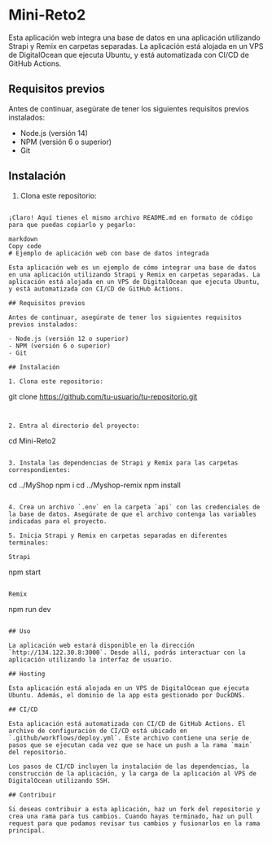 # Mini-Reto2

Esta aplicación web integra una base de datos en una aplicación utilizando Strapi y Remix en carpetas separadas. La aplicación está alojada en un VPS de DigitalOcean que ejecuta Ubuntu, y está automatizada con CI/CD de GitHub Actions.

## Requisitos previos

Antes de continuar, asegúrate de tener los siguientes requisitos previos instalados:

- Node.js (versión 14)
- NPM (versión 6 o superior)
- Git

## Instalación

1. Clona este repositorio:

```

¡Claro! Aquí tienes el mismo archivo README.md en formato de código para que puedas copiarlo y pegarlo:

markdown
Copy code
# Ejemplo de aplicación web con base de datos integrada

Esta aplicación web es un ejemplo de cómo integrar una base de datos en una aplicación utilizando Strapi y Remix en carpetas separadas. La aplicación está alojada en un VPS de DigitalOcean que ejecuta Ubuntu, y está automatizada con CI/CD de GitHub Actions.

## Requisitos previos

Antes de continuar, asegúrate de tener los siguientes requisitos previos instalados:

- Node.js (versión 12 o superior)
- NPM (versión 6 o superior)
- Git

## Instalación

1. Clona este repositorio:

```
git clone https://github.com/tu-usuario/tu-repositorio.git
```


2. Entra al directorio del proyecto:

```
cd Mini-Reto2
```

3. Instala las dependencias de Strapi y Remix para las carpetas correspondientes:

```
cd ../MyShop
npm i
cd ../Myshop-remix
npm install
```

4. Crea un archivo `.env` en la carpeta `api` con las credenciales de la base de datos. Asegúrate de que el archivo contenga las variables indicadas para el proyecto.

5. Inicia Strapi y Remix en carpetas separadas en diferentes terminales:

Strapi
```
npm start
```

Remix
```
npm run dev
```

## Uso

La aplicación web estará disponible en la dirección `http://134.122.30.8:3000`. Desde allí, podrás interactuar con la aplicación utilizando la interfaz de usuario.

## Hosting

Esta aplicación está alojada en un VPS de DigitalOcean que ejecuta Ubuntu. Además, el dominio de la app esta gestionado por DuckDNS.

## CI/CD

Esta aplicación está automatizada con CI/CD de GitHub Actions. El archivo de configuración de CI/CD está ubicado en `.github/workflows/deploy.yml`. Este archivo contiene una serie de pasos que se ejecutan cada vez que se hace un push a la rama `main` del repositorio.

Los pasos de CI/CD incluyen la instalación de las dependencias, la construcción de la aplicación, y la carga de la aplicación al VPS de DigitalOcean utilizando SSH.

## Contribuir

Si deseas contribuir a esta aplicación, haz un fork del repositorio y crea una rama para tus cambios. Cuando hayas terminado, haz un pull request para que podamos revisar tus cambios y fusionarlos en la rama principal.


